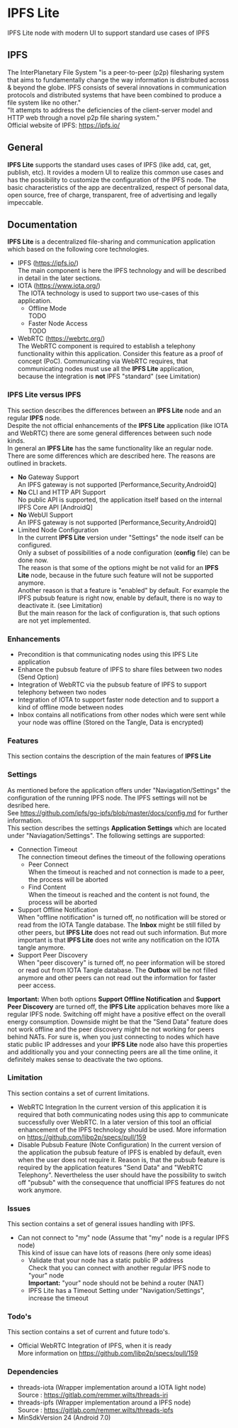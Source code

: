 
# IPFS Lite
IPFS Lite node with modern UI to support standard use cases of IPFS


## IPFS
The InterPlanetary File System "is a peer-to-peer (p2p) filesharing system that aims to fundamentally change the way information is distributed across & beyond the globe. IPFS consists of several innovations in communication protocols and distributed systems that have been combined to produce a file system like no other."
<br>
"It attempts to address the deficiencies of the client-server model and HTTP web through a novel p2p file sharing system."
<br>
Official website of IPFS: https://ipfs.io/


## General 
**IPFS Lite** supports the standard uses cases of IPFS (like add, cat, get, publish, etc).
It rovides a modern UI to realize this common use cases and has
the possibility to customize the configuration of the IPFS node.
The basic characteristics of the app are decentralized, respect of personal data,
open source, free of charge, transparent, free of advertising and legally impeccable.



## Documentation

**IPFS Lite** is a decentralized file-sharing and communication application which based on
the following core technologies.
- IPFS (https://ipfs.io/) 
<br>The main component is here the IPFS technology and will be described in detail
in the later sections. 
- IOTA (https://www.iota.org/)
<br>The IOTA technology is used to support two use-cases of this application.
    - Offline Mode 
    <br>TODO
    - Faster Node Access
    <br>TODO
- WebRTC (https://webrtc.org/) 
<br>The WebRTC component is required to establish a telephony functionality within
this application. Consider this feature as a proof of concept (PoC). Communicating via WebRTC 
requires, that communicating nodes must use all the **IPFS Lite** application,  
because the integration is **not** IPFS "standard" (see Limitation)


### **IPFS Lite** versus **IPFS**
This section describes the differences between an **IPFS Lite** node and an regular **IPFS** node.
<br>
Despite the not official enhancements of the **IPFS Lite** application (like IOTA and WebRTC)
there are some general differences between such node kinds.
<br>
In general an **IPFS Lite** has the same functionality like an regular node.
There are some differences which are described here. The reasons are outlined in brackets.
- **No** Gateway Support
<br>An IPFS gateway is not supported [Performance,Security,AndroidQ]
- **No** CLI and HTTP API Support
<br>No public API is supported, the application itself based on the internal IPFS Core API [AndroidQ]
- **No** WebUI Support
<br>An IPFS gateway is not supported [Performance,Security,AndroidQ]
- Limited Node Configuration
<br>In the current **IPFS Lite** version under "Settings" the node itself can be configured.
<br>Only a subset of possibilities of a node configuration (**config** file) can be done now. 
<br>The reason is that some of the options might be not valid for an **IPFS Lite** node, because
in the future such feature will not be supported anymore. 
<br>Another reason is that a feature is "enabled" by default.
For example the IPFS pubsub feature is right now, enable by default, there is no way to deactivate
it. (see Limitation) 
<br>But the main reason for the lack of configuration is, that such options are not yet implemented. 


### Enhancements
- Precondition is that communicating nodes using this IPFS Lite application
- Enhance the pubsub feature of IPFS to share files between two nodes (Send Option)
- Integration of WebRTC via the pubsub feature of IPFS to support telephony between two nodes
- Integration of IOTA to support faster node detection and to support a kind of offline mode
between nodes
- Inbox contains all notifications from other nodes which were sent while your node
was offline (Stored on the Tangle, Data is encrypted)



### Features
This section contains the description of the main features of **IPFS Lite**

### Settings
As mentioned before the application offers under "Naviagation/Settings" the configuration 
of the running IPFS node. The IPFS settings will not be desribed here.
<br>See https://github.com/ipfs/go-ipfs/blob/master/docs/config.md for further information.
<br>This section describes the settings **Application Settings** which are located under
"Naviagation/Settings".
The following settings are supported:
- Connection Timeout
<br>The connection timeout defines the timeout of the following operations
    - Peer Connect
    <br>When the timeout is reached and not connection is made to a peer, the process will be aborted
    - Find Content
    <br>When the timeout is reached and the content is not found, the process will be aborted
- Support Offline Notification
<br>When "offline notification" is turned off, no notification will be stored or read from the 
IOTA Tangle database. The **Inbox** might be still filled by other peers, but **IPFS Lite**
does not read out such information. But more important is that **IPFS Lite** does not write
any notification on the IOTA tangle anymore.
- Support Peer Discovery
<br>When "peer discovery" is turned off, no peer information will be stored or read out from
IOTA Tangle database.  The **Outbox** will be not filled anymore and other peers can not read
out the information for faster peer access.


**Important:**
When both options **Support Offline Notification** and **Support Peer Discovery**
are turned off, the **IPFS Lite** application behaves more like a regular IPFS node.
Switching off might have a positive effect on the overall energy consumption. 
Downside might be that the "Send Data" feature does not work offline and the peer discovery might be not working for peers behind NATs.
For sure is, when you just connecting to nodes which have static public IP addresses
and your **IPFS Lite** node also have this properties and 
additionally you and your connecting peers are all the time online, it definitely makes
sense to deactivate the two options.

### Limitation
This section contains a set of current limitations.
* WebRTC Integration
In the current version of this application it is required that both communicating nodes using 
this app to communicate successfully over WebRTC. In a later version of this tool an official 
enhancement of the IPFS technology should be used.
More information on https://github.com/libp2p/specs/pull/159
* Disable Pubsub Feature (Note Configuration)
In the current version of the application the pubsub feature of IPFS is enabled by default,
even when the user does not require it. Reason is, that the pubsub feature is required by
the application features "Send Data" and "WebRTC Telephony". Nevertheless the user should
have the possibility to switch off "pubsub" with the consequence that unofficial IPFS features
do not work anymore.

### Issues
This section contains a set of general issues handling with IPFS.
- Can not connect to "my" node (Assume that "my" node is a regular IPFS node)
<br> This kind of issue can have lots of reasons (here only some ideas)
    - Validate that your node has a static public IP address
    <br>Check that you can connect with another regular IPFS node to "your" node
    <br>**Important:** "your" node should not be behind a router (NAT)
    - IPFS Lite has a Timeout Setting under "Navigation/Settings", increase the timeout

### Todo's
This section contains a set of current and future todo's.
* Official WebRTC Integration of IPFS, when it is ready
<br>More information on https://github.com/libp2p/specs/pull/159

### Dependencies 
- threads-iota (Wrapper implementation around a IOTA light node)
<br>Source : https://gitlab.com/remmer.wilts/threads-iri
- threads-ipfs (Wrapper implementation around a IPFS node)
<br>Source : https://gitlab.com/remmer.wilts/threads-ipfs
- MinSdkVersion 24 (Android 7.0)

